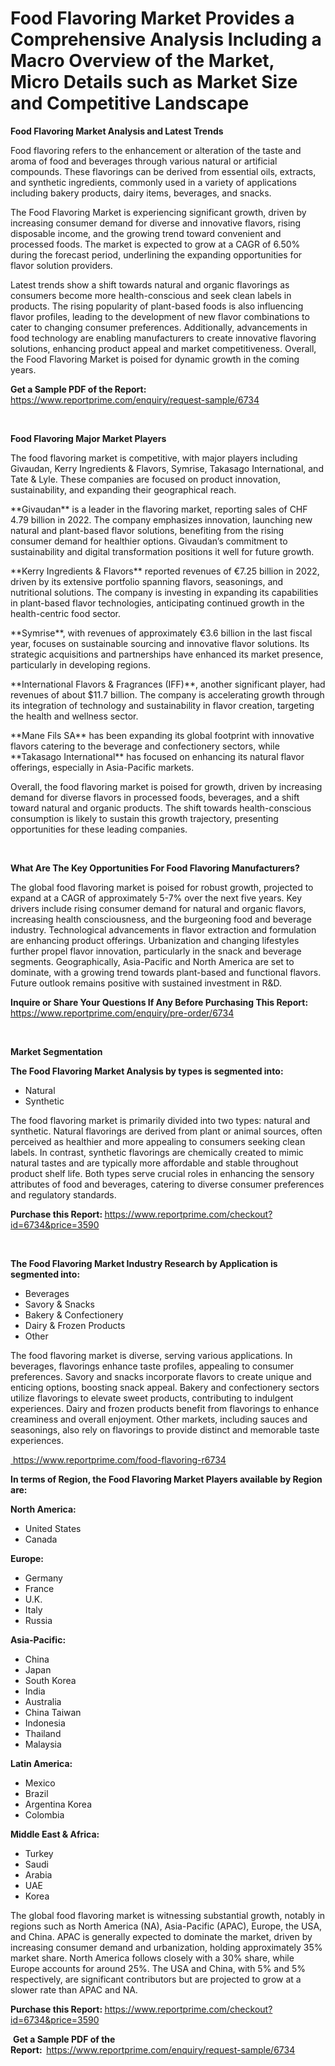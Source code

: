 <p><h1>Food Flavoring Market Provides a Comprehensive Analysis Including a Macro Overview of the Market, Micro Details such as Market Size and Competitive Landscape</h1></p><p><strong>Food Flavoring Market Analysis and Latest Trends</strong></p>
<p><p>Food flavoring refers to the enhancement or alteration of the taste and aroma of food and beverages through various natural or artificial compounds. These flavorings can be derived from essential oils, extracts, and synthetic ingredients, commonly used in a variety of applications including bakery products, dairy items, beverages, and snacks. </p><p>The Food Flavoring Market is experiencing significant growth, driven by increasing consumer demand for diverse and innovative flavors, rising disposable income, and the growing trend toward convenient and processed foods. The market is expected to grow at a CAGR of 6.50% during the forecast period, underlining the expanding opportunities for flavor solution providers. </p><p>Latest trends show a shift towards natural and organic flavorings as consumers become more health-conscious and seek clean labels in products. The rising popularity of plant-based foods is also influencing flavor profiles, leading to the development of new flavor combinations to cater to changing consumer preferences. Additionally, advancements in food technology are enabling manufacturers to create innovative flavoring solutions, enhancing product appeal and market competitiveness. Overall, the Food Flavoring Market is poised for dynamic growth in the coming years.</p></p>
<p><strong>Get a Sample PDF of the Report:&nbsp;</strong> <a href="https://www.reportprime.com/enquiry/request-sample/6734?utm_campaign=4459&utm_medium=2&utm_source=Github&utm_content=ia&utm_term=16052025&utm_id=food-flavoring">https://www.reportprime.com/enquiry/request-sample/6734</a></p>
<p>&nbsp;</p>
<p><strong>Food Flavoring Major Market Players</strong></p>
<p><p>The food flavoring market is competitive, with major players including Givaudan, Kerry Ingredients & Flavors, Symrise, Takasago International, and Tate & Lyle. These companies are focused on product innovation, sustainability, and expanding their geographical reach.</p><p>**Givaudan** is a leader in the flavoring market, reporting sales of CHF 4.79 billion in 2022. The company emphasizes innovation, launching new natural and plant-based flavor solutions, benefiting from the rising consumer demand for healthier options. Givaudan’s commitment to sustainability and digital transformation positions it well for future growth.</p><p>**Kerry Ingredients & Flavors** reported revenues of €7.25 billion in 2022, driven by its extensive portfolio spanning flavors, seasonings, and nutritional solutions. The company is investing in expanding its capabilities in plant-based flavor technologies, anticipating continued growth in the health-centric food sector.</p><p>**Symrise**, with revenues of approximately €3.6 billion in the last fiscal year, focuses on sustainable sourcing and innovative flavor solutions. Its strategic acquisitions and partnerships have enhanced its market presence, particularly in developing regions.</p><p>**International Flavors & Fragrances (IFF)**, another significant player, had revenues of about $11.7 billion. The company is accelerating growth through its integration of technology and sustainability in flavor creation, targeting the health and wellness sector.</p><p>**Mane Fils SA** has been expanding its global footprint with innovative flavors catering to the beverage and confectionery sectors, while **Takasago International** has focused on enhancing its natural flavor offerings, especially in Asia-Pacific markets.</p><p>Overall, the food flavoring market is poised for growth, driven by increasing demand for diverse flavors in processed foods, beverages, and a shift toward natural and organic products. The shift towards health-conscious consumption is likely to sustain this growth trajectory, presenting opportunities for these leading companies.</p></p>
<p>&nbsp;</p>
<p><strong>What Are The Key Opportunities For Food Flavoring Manufacturers?</strong></p>
<p><p>The global food flavoring market is poised for robust growth, projected to expand at a CAGR of approximately 5-7% over the next five years. Key drivers include rising consumer demand for natural and organic flavors, increasing health consciousness, and the burgeoning food and beverage industry. Technological advancements in flavor extraction and formulation are enhancing product offerings. Urbanization and changing lifestyles further propel flavor innovation, particularly in the snack and beverage segments. Geographically, Asia-Pacific and North America are set to dominate, with a growing trend towards plant-based and functional flavors. Future outlook remains positive with sustained investment in R&D.</p></p>
<p><strong>Inquire or Share Your Questions If Any Before Purchasing This Report:</strong> <a href="https://www.reportprime.com/enquiry/pre-order/6734?utm_campaign=4459&utm_medium=2&utm_source=Github&utm_content=ia&utm_term=16052025&utm_id=food-flavoring">https://www.reportprime.com/enquiry/pre-order/6734</a></p>
<p>&nbsp;</p>
<p><strong>Market Segmentation</strong></p>
<p><strong>The Food Flavoring Market Analysis by types is segmented into:</strong></p>
<p><ul><li>Natural</li><li>Synthetic</li></ul></p>
<p><p>The food flavoring market is primarily divided into two types: natural and synthetic. Natural flavorings are derived from plant or animal sources, often perceived as healthier and more appealing to consumers seeking clean labels. In contrast, synthetic flavorings are chemically created to mimic natural tastes and are typically more affordable and stable throughout product shelf life. Both types serve crucial roles in enhancing the sensory attributes of food and beverages, catering to diverse consumer preferences and regulatory standards.</p></p>
<p><strong>Purchase this Report:&nbsp;</strong><a href="https://www.reportprime.com/checkout?id=6734&price=3590&utm_campaign=4459&utm_medium=2&utm_source=Github&utm_content=ia&utm_term=16052025&utm_id=food-flavoring">https://www.reportprime.com/checkout?id=6734&price=3590</a></p>
<p>&nbsp;</p>
<p><strong>The Food Flavoring Market Industry Research by Application is segmented into:</strong></p>
<p><ul><li>Beverages</li><li>Savory & Snacks</li><li>Bakery & Confectionery</li><li>Dairy & Frozen Products</li><li>Other</li></ul></p>
<p><p>The food flavoring market is diverse, serving various applications. In beverages, flavorings enhance taste profiles, appealing to consumer preferences. Savory and snacks incorporate flavors to create unique and enticing options, boosting snack appeal. Bakery and confectionery sectors utilize flavorings to elevate sweet products, contributing to indulgent experiences. Dairy and frozen products benefit from flavorings to enhance creaminess and overall enjoyment. Other markets, including sauces and seasonings, also rely on flavorings to provide distinct and memorable taste experiences.</p></p>
<p><a href="https://www.reportprime.com/food-flavoring-r6734?utm_campaign=4459&utm_medium=2&utm_source=Github&utm_content=ia&utm_term=16052025&utm_id=food-flavoring">&nbsp;https://www.reportprime.com/food-flavoring-r6734</a></p>
<p><strong>In terms of Region, the Food Flavoring Market Players available by Region are:</strong></p>
<p>
    <p> <strong> North America: </strong>
        <ul>
            <li>United States</li>
            <li>Canada</li>
        </ul>
        </p> 
    <p> <strong> Europe: </strong>
        <ul>
            <li>Germany</li>
            <li>France</li>
            <li>U.K.</li>
            <li>Italy</li>
            <li>Russia</li>
        </ul>
        </p> 
    <p> <strong> Asia-Pacific: </strong>
        <ul>
            <li>China</li>
            <li>Japan</li>
            <li>South Korea</li>
            <li>India</li>
            <li>Australia</li>
            <li>China Taiwan</li>
            <li>Indonesia</li>
            <li>Thailand</li>
            <li>Malaysia</li>
        </ul>
        </p> 
    <p> <strong> Latin America: </strong>
        <ul>
            <li>Mexico</li>
            <li>Brazil</li>
            <li>Argentina Korea</li>
            <li>Colombia</li>
        </ul>
        </p> 
    <p> <strong> Middle East & Africa: </strong>
        <ul>
            <li>Turkey</li>
            <li>Saudi</li>
            <li>Arabia</li>
            <li>UAE</li>
            <li>Korea</li>
        </ul>
    </p>
    </p>
<p><p>The global food flavoring market is witnessing substantial growth, notably in regions such as North America (NA), Asia-Pacific (APAC), Europe, the USA, and China. APAC is generally expected to dominate the market, driven by increasing consumer demand and urbanization, holding approximately 35% market share. North America follows closely with a 30% share, while Europe accounts for around 25%. The USA and China, with 5% and 5% respectively, are significant contributors but are projected to grow at a slower rate than APAC and NA.</p></p>
<p><strong>Purchase this Report: </strong><a href="https://www.reportprime.com/checkout?id=6734&price=3590&utm_campaign=4459&utm_medium=2&utm_source=Github&utm_content=ia&utm_term=16052025&utm_id=food-flavoring">https://www.reportprime.com/checkout?id=6734&price=3590</a></p>
<p>&nbsp;<strong>Get a Sample PDF of the Report:&nbsp;&nbsp;</strong><a href="https://www.reportprime.com/enquiry/request-sample/6734?utm_campaign=4459&utm_medium=2&utm_source=Github&utm_content=ia&utm_term=16052025&utm_id=food-flavoring">https://www.reportprime.com/enquiry/request-sample/6734</a></p>
<p><strong></strong></p>
<p><p></p><p></p><p></p></p>